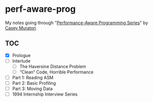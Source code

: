 # perf-aware-prog

My notes going through "[Performance-Aware Programming Series][course]" by [Casey Muratori][casey]

## TOC

* [x] Prologue
* [ ] Interlude
  * [ ] The Haversine Distance Problem
  * [ ] “Clean” Code, Horrible Performance
* [ ] Part 1: Reading ASM
* [ ] Part 2: Basic Profiling
* [ ] Part 3: Moving Data
* [ ] 1994 Internship Interview Series

[course]: https://www.computerenhance.com/p/table-of-contents
[casey]: https://substack.com/@cmuratori
